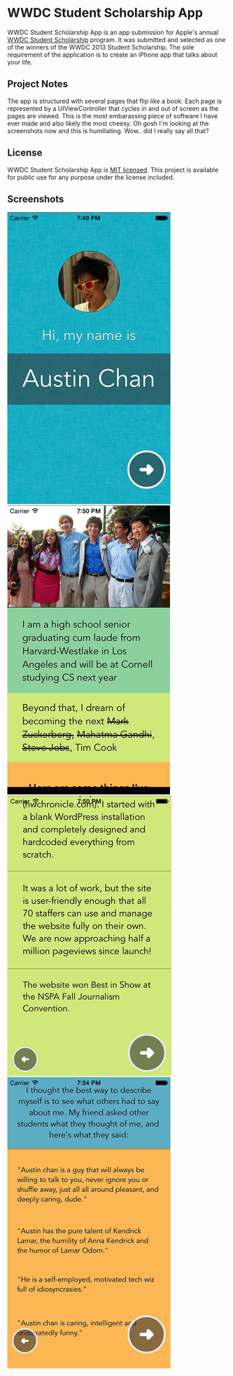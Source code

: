 # WWDC Student Scholarship App

WWDC Student Scholarship App is an app submission for Apple's annual [WWDC Student Scholarship](https://developer.apple.com/wwdc/scholarships/) program. It was submitted and selected as one of the winners of the WWDC 2013 Student Scholarship. The sole requirement of the application is to create an iPhone app that talks about your life.

## Project Notes

The app is structured with several pages that flip like a book. Each page is represented by a UIViewController that cycles in and out of screen as the pages are viewed. This is the most embarassing piece of software I have ever made and also likely the most cheesy. Oh gosh I'm looking at the screenshots now and this is humiliating. Wow.. did I really say all that?

## License

WWDC Student Scholarship App is [MIT licensed](./LICENSE?raw=true). This project is available for public use for any purpose under the license included.

## Screenshots

![ScreenShot](./screenshots/v1.png)
![ScreenShot](./screenshots/v2.png)
![ScreenShot](./screenshots/v3.png)
![ScreenShot](./screenshots/v4.png)